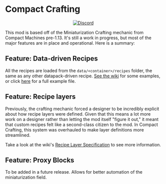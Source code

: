 Compact Crafting
================

<p style="text-align: center;">
  <a href="https://discord.gg/abca3pDPvu">
    <img src="https://img.shields.io/discord/765363477186740234?label=Discord&amp;logo=discord&amp;logoColor=white&amp;style=for-the-badge" alt="Discord" />
  </a>
</p>

This mod is based off of the Miniaturization Crafting mechanic from Compact Machines pre-1.13. It's still
a work in progress, but most of the major features are in place and operational. Here is a summary:

## Feature: Data-driven Recipes
All the recipes are loaded from the `data/<container>/recipes` folder, the same as any other datapack-driven recipe. [See the wiki][RecipeSpec] for some examples, or click [here](recipes/diamond_block.json) for a full example file.

## Feature: Recipe layers
Previously, the crafting mechanic forced a designer to be incredibly explicit about how recipe layers were defined. Given
that this means a lot more work on a designer rather than letting the mod itself "figure it out," it meant that custom recipes
felt like a second-class citizen to the mod. In Compact Crafting, this system was overhauled to make layer definitions 
more streamlined.

Take a look at the wiki's [Recipe Layer Specification][RecipeLayerSpec] to see more information.

## Feature: Proxy Blocks
To be added in a future release. Allows for better automation of the miniaturization field.

[RecipeSpec]: https://github.com/CompactMods/CompactCrafting/wiki/Recipe-Specification
[RecipeLayerSpec]: https://github.com/CompactMods/CompactCrafting/wiki/Recipe-Layer-Specification
